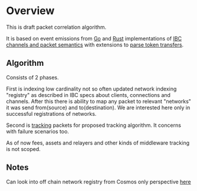 # Overview

This is draft packet correlation algorithm.

It is based on event emissions from [Go](https://github.com/cosmos/ibc-go/blob/main/modules/core/04-channel/keeper/events.go) and [Rust](https://github.com/cosmos/ibc-rs/blob/main/crates/ibc/src/core/ics04_channel/events.rs) implementations of [IBC channels and packet semantics](https://github.com/dzmitry-lahoda-forks/ibc/blob/main/spec/core/ics-004-channel-and-packet-semantics/README.md) with extensions to [parse token transfers](https://github.com/dzmitry-lahoda-forks/ibc/tree/main/spec/app/ics-020-fungible-token-transfer).


## Algorithm 

Consists of 2 phases. 

First is indexing low cardinality not so often updated network indexing "registry" as described in IBC specs about clients, connections and channels. After this there is ability to map any packet to relevant "networks" it was send from(source) and to(destination). We are interested here only in successful registrations of networks.

Second is [tracking](../../index/ics-1001/main.go) packets for proposed tracking algorithm. It concerns with failure scenarios too.

As of now fees, assets and relayers and other kinds of middleware tracking is not scoped.

## Notes

Can look into off chain network registry from Cosmos only perspective [here](https://github.com/cosmos/chain-registry/) 

